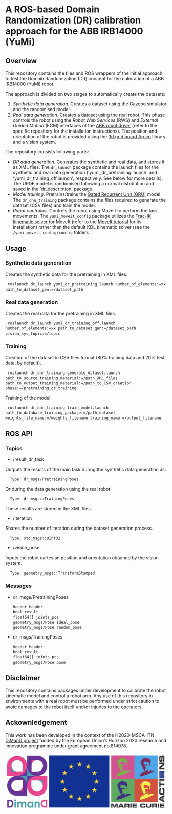 # A ROS-based Domain Randomization (DR) calibration approach for the ABB IRB14000 (YuMi)

## Overview

This repository contains the files and ROS wrappers of the initial approach to test the Domain Randomization (DR) concept for the calibration of a ABB IRB14000 (YuMi) robot.

The approach is divided on two stages to automatically create the datasets:

1. *Synthetic data generation*. Creates a dataset using the Gazebo simulator and the randomised model.
2. *Real data generation*. Creates a dataset using the real robot. This phase controls the robot using the *Robot Web Services* (RWS) and *External Guided Motion* (EGM) interfaces of the [ABB robot driver][1] (refer to the specific repository for the installation instructions). The position and orientation of the robot is provided using the [3d grid board Aruco][2] library and a vision system.

The repository consists following parts:
* *DR data generation*. Generates the synthetic and real data, and stores it as XML files. The `dr_launch` package contains the launch files for the synthetic and real data generation ('yumi_dr_pretraining.launch' and 'yumi_dr_training_off.launch', respectively. See below for more details). The URDF model is randomised following a normal distribution and saved in the 'dr_description' package.
* *Model training*. Pretrains/trains the [Gated Recurrent Unit (GRU)][3] model. The `dr_dnn_training` package contains the files required to generate the dataset (CSV files) and train the model.
* *Robot controller*. Controls the robot using MoveIt to perform the task movements. The `yumi_moveit_config` package utilizes the [Trac-IK kinematic solver][4] for MoveIt (refer to the [MoveIt tutorial][5] for its installation) rather than the default KDL kinematic solver (see the `/yumi_moveit_config/config` folder).

## Usage

### Synthetic data generation

Creates the synthetic data for the pretraining in XML files.

     roslaunch dr_launch yumi_dr_pretraining.launch number_of_elements:=xx path_to_dataset_gen:=/dataset_path

### Real data generation

Creates the real data for the pretraining in XML files.

     roslaunch dr_launch yumi_dr_training_off.launch number_of_elements:=xx path_to_dataset_gen:=/dataset_path vision_sys_topic:=/topic

### Training

Creation of the dataset in CSV files format (80% training data and 20% test data, by default).

     roslaunch dr_dnn_training generate_dataset.launch path_to_source_training_material:=/path_XML_files path_to_output_training_material:=/path_to_CSV_creation phase:=/pretraining_or_training

Training of the model.

     roslaunch dr_dnn_training train_model.launch path_to_database_training_package:=/path_dataset weights_file_name:=/weights_filename training_name:=/output_filename

## ROS API

### Topics

* /result_dr_task

Outputs the results of the main task during the synthetic data generation as:

      Type: dr_msgs/PretrainingPoses

Or during the data generation using the real robot:

      Type: dr_msgs::TrainingPoses

These results are stored in the XML files.

* /iteration

Shares the number of iteration during the dataset generation process.

      Type: std_msgs::UInt32

* /vision_pose

Inputs the robot cartesian position and orientation obtained by the vision system.

      Type: geometry_msgs::TransformStamped

### Messages

* dr_msgs/PretrainingPoses

      Header header
      bool result
      float64[] joints_pos
      geometry_msgs/Pose ideal_pose
      geometry_msgs/Pose random_pose

* dr_msgs/TrainingPoses

      Header header
      bool result
      float64[] joints_pos
      geometry_msgs/Pose pose

## Disclaimer

This repository contains packages under development to calibrate the robot kinematic model and control a robot arm. Any use of this repository in environments with a real robot must be performed under strict caution to avoid damages to the robot itself and/or injuries to the operators.

## Ackownledgement

This work has been developed in the context of the H2020-MSCA-ITN [DiManD project][6] funded by the European Union’s Horizon
2020 research and innovation programme under grant agreement no.814078.

<img align="center" src="https://raw.githubusercontent.com/jaMulet/DR_calibration_ros_IRB14000/melodic/images/dimand_MSCA-ITN.png"/>


[1]: https://github.com/ros-industrial/abb_robot_driver "ROS-In ABB robot driver"

[2]: https://github.com/jaMulet/3dgridboard_aruco_ros "3d Grid Board Aruco repository"

[3]: https://en.wikipedia.org/wiki/Gated_recurrent_unit "Wikipedia - Gated Recurrent Unit model"

[4]: https://traclabs.com/projects/trac-ik/ "Traclabs - Trac-IK"

[5]: http://docs.ros.org/en/melodic/api/moveit_tutorials/html/doc/trac_ik/trac_ik_tutorial.html "MoveIt tutorials - Trac-IK kinematic solver"

[6]: https://dimanditn.eu/es/ "DiManD project"